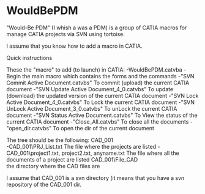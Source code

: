 # WouldBePDM
"Would-Be PDM" (I whish a was a PDM) is a group of CATIA macros for manage CATIA projects via SVN using tortoise.

I assume that you know how to add a macro in CATIA.

Quick instructions

These the "macro" to add (to launch) in CATIA:
-WouldBePDM.catvba
	-Begin
the main macro which contains the forms and the commands
-"SVN Commit Active Document.catvbs"
To commit (upload) the current CATIA document
-"SVN Update Active Document_4_0.catvbs"
To update (download) the updated version of the current CATIA document
-"SVN Lock Active Document_4_0.catvbs"
To Lock the current CATIA document
-"SVN UnLock Active Document_3_0.catvbs"
To unLock the current CATIA document
-"SVN Status Active Document.catvbs"
To View the status of the current CATIA document
-"Close_All.catvbs"
To close all the documents
-"open_dir.catvbs"
To open the dir of the current document

The tree should be the following:
CAD_001\
-CAD_001\PRJ_List.txt
The file where the projects are listed
-CAD_001\project1.txt, project2.txt, anyname.txt
The file where all the documents of a project are listed
CAD_001\File_CAD\
the directory where the CAD files are

I assume that CAD_001 is a svn directory (it means that you have a svn repository of the CAD_001 dir.




